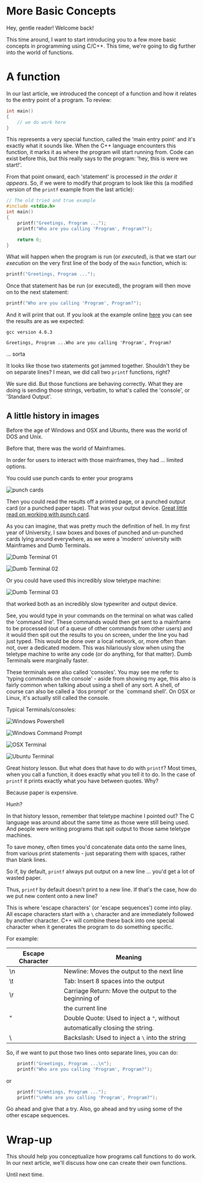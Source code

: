 # More Basic Concepts

Hey, gentle reader! Welcome back!

This time around, I want to start introducing you to a few more basic concepts in programming using C/C++. This time, we're going to dig further into the world of functions.

# A function

In our last article, we introduced the concept of a function and how it relates to the entry point of a program. To review:

``` C++
int main()
{
    // we do work here
}
```

This represents a very special function, called the 'main entry point' and it's exactly what it sounds like. When the C++ language encounters this function, it marks it as where the program will start running from. Code can exist before this, but this really says to the program: 'hey, this is were we start!'.

From that point onward, each 'statement' is processed _in the order it appears_. So, if we were to modify that program to look like this (a modified version of the `printf` example from the last article):

``` C++
// The old tried and true example
#include <stdio.h>
int main()
{
    printf("Greetings, Program ...");
    printf("Who are you calling 'Program', Program?");

    return 0;
}
```

What will happen when the program is run (or _executed_), is that we start our _execution_ on the very first line of the body of the `main` function, which is:

``` C++
printf("Greetings, Program ...");
```

Once that statement has be run (or executed), the program will then move on to the next statement:

``` C++
printf("Who are you calling 'Program', Program?");
```

And it will print that out. If you look at the example online [here](https://repl.it/@Nuclearfossil/ProgramWithTwoLinesOfCode) you can see the results are as we expected:

``` Prompt
gcc version 4.6.3

Greetings, Program ...Who are you calling 'Program', Program?
```

... sorta

It looks like those two statements got jammed together. Shouldn't they be on separate lines? I mean, we did call two `printf` functions, right?

We sure did. But those functions are behaving correctly. What they are doing is sending those strings, verbatim, to what's called the 'console', or 'Standard Output'.

## A little history in images

Before the age of Windows and OSX and Ubuntu, there was the world of DOS and Unix.

Before that, there was the world of Mainframes.

In order for users to interact with those mainframes, they had ... limited options.

You could use punch cards to enter your programs

![punch cards](images/fortran.gif)

Then you could read the results off a printed page, or a punched output card (or a punched paper tape). That was your output device. [Great little read on working with punch card](https://en.wikipedia.org/wiki/Computer_programming_in_the_punched_card_era).

As you can imagine, that was pretty much the definition of hell. In my first year of University, I saw boxes and boxes of punched and un-punched cards lying around everywhere, as we were a 'modern' university with Mainframes and Dumb Terminals.

![Dumb Terminal 01](images/dumbterminal01.png)

![Dumb Terminal 02](images/dumbterminal02.png)

Or you could have used this incredibly slow teletype machine:

![Dumb Terminal 03](images/dumbterminal03.png)

that worked both as an incredibly slow typewriter and output device.

See, you would type in your commands on the terminal on what was called the 'command line'. These commands would then get sent to a mainframe to be processed (out of a queue of other commands from other users) and it would then spit out the results to you on screen, under the line you had just typed. This would be done over a local network, or, more often than not, over a dedicated modem. This was hilariously slow when using the teletype machine to write any code (or do anything, for that matter). Dumb Terminals were marginally faster.

These terminals were also called 'consoles'. You may see me refer to 'typing commands on the console' - aside from showing my age, this also is fairly common when talking about using a shell of any sort. A shell, of course can also be called a 'dos prompt' or the `command shell'. On OSX or Linux, it's actually still called the console.

Typical Terminals/consoles:

![Windows Powershell](images/powershell.jpg)

![Windows Command Prompt](images/windowscommandprompt.jpg)

![OSX Terminal](images/osxterminal.png)

![Ubuntu Terminal](images/ubuntuterminal.png)

Great history lesson. But what does that have to do with `printf`? Most times, when you call a function, it does exactly what you tell it to do. In the case of `printf` it prints exactly what you have between quotes. Why?

Because paper is expensive.

Hunh?

In that history lesson, remember that teletype machine I pointed out? The C language was around about the same time as those were still being used. And people were writing programs that spit output to those same teletype machines.

To save money, often times you'd concatenate data onto the same lines, from various print statements - just separating them with spaces, rather than blank lines.

So if, by default, `printf` always put output on a new line ... you'd get a lot of wasted paper.

Thus, `printf` by default doesn't print to a new line. If that's the case, how do we put new content onto a new line?

This is where 'escape characters' (or 'escape sequences') come into play. All escape characters start with a `\` character and are immediately followed by another character. C++ will combine these back into one special character when it generates the program to do something specific.

For example:

| Escape Character | Meaning                                                |
| ---------------- | ------------------------------------------------------ |
| \n               | Newline: Moves the output to the next line             |
| \t               | Tab: Insert 8 spaces into the output                   |
| \r               | Carriage Return: Move the output to the beginning of   |
|                  | the current line                                       |
| \"               | Double Quote: Used to inject a `"`, without            |
|                  | automatically closing the string.                      |
| \\               | Backslash: Used to inject a `\` into the string        |


So, if we want to put those two lines onto separate lines, you can do:

``` C++
    printf("Greetings, Program ...\n");
    printf("Who are you calling 'Program', Program?");
```

or

``` C++
    printf("Greetings, Program ...");
    printf("\nWho are you calling 'Program', Program?");
```

Go ahead and give that a try. Also, go ahead and try using some of the other escape sequences.

# Wrap-up

This should help you conceptualize how programs call functions to do work. In our next article, we'll discuss how one can create their own functions.

Until next time.

